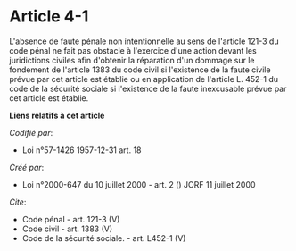 # Article 4-1

L'absence de faute pénale non intentionnelle au sens de l'article 121-3 du code pénal ne fait pas obstacle à l'exercice d'une
action devant les juridictions civiles afin d'obtenir la réparation d'un dommage sur le fondement de l'article 1383 du code
civil si l'existence de la faute civile prévue par cet article est établie ou en application de l'article L. 452-1 du code de
la sécurité sociale si l'existence de la faute inexcusable prévue par cet article est établie.

**Liens relatifs à cet article**

_Codifié par_:

  - Loi n°57-1426 1957-12-31 art. 18

_Créé par_:

  - Loi n°2000-647 du 10 juillet 2000 - art. 2 () JORF 11 juillet 2000

_Cite_:

  - Code pénal - art. 121-3 (V)
  - Code civil - art. 1383 (V)
  - Code de la sécurité sociale. - art. L452-1 (V)
